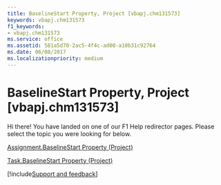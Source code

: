 ```yaml
---
title: BaselineStart Property, Project [vbapj.chm131573]
keywords: vbapj.chm131573
f1_keywords:
- vbapj.chm131573
ms.service: office
ms.assetid: 581a5d70-2ac5-4f4c-ad00-a10b31c92764
ms.date: 06/08/2017
ms.localizationpriority: medium
---
```



# BaselineStart Property, Project [vbapj.chm131573]

Hi there! You have landed on one of our F1 Help redirector pages. Please select the topic you were looking for below.

[Assignment.BaselineStart Property (Project)](https://msdn.microsoft.com/library/95586824-b281-cefd-c360-f8a951c86088%28Office.15%29.aspx)

[Task.BaselineStart Property (Project)](https://msdn.microsoft.com/library/08304889-56e9-edfd-480a-f0119343c2d6%28Office.15%29.aspx)

[!include[Support and feedback](~/includes/feedback-boilerplate.md)]